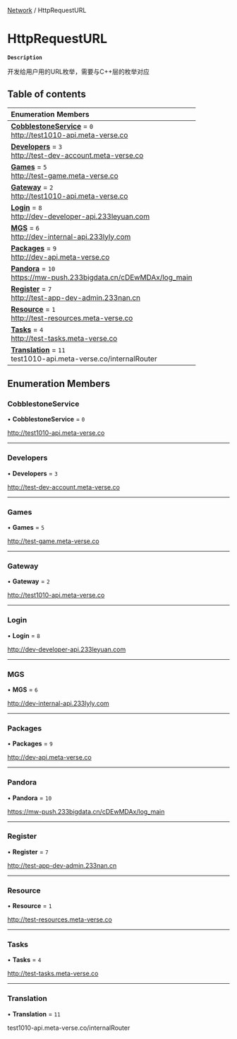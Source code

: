 [Network](../modules/Network.Network.md) / HttpRequestURL

# HttpRequestURL <Badge type="tip" text="Enumeration" /> 

**`Description`**

开发给用户用的URL枚举，需要与C++层的枚举对应

## Table of contents

| Enumeration Members |
| :-----|
| **[CobblestoneService](Network.HttpRequestURL.md#cobblestoneservice)** = ``0`` <br> http://test1010-api.meta-verse.co|
| **[Developers](Network.HttpRequestURL.md#developers)** = ``3`` <br> http://test-dev-account.meta-verse.co|
| **[Games](Network.HttpRequestURL.md#games)** = ``5`` <br> http://test-game.meta-verse.co|
| **[Gateway](Network.HttpRequestURL.md#gateway)** = ``2`` <br> http://test1010-api.meta-verse.co|
| **[Login](Network.HttpRequestURL.md#login)** = ``8`` <br> http://dev-developer-api.233leyuan.com|
| **[MGS](Network.HttpRequestURL.md#mgs)** = ``6`` <br> http://dev-internal-api.233lyly.com|
| **[Packages](Network.HttpRequestURL.md#packages)** = ``9`` <br> http://dev-api.meta-verse.co|
| **[Pandora](Network.HttpRequestURL.md#pandora)** = ``10`` <br> https://mw-push.233bigdata.cn/cDEwMDAx/log_main|
| **[Register](Network.HttpRequestURL.md#register)** = ``7`` <br> http://test-app-dev-admin.233nan.cn|
| **[Resource](Network.HttpRequestURL.md#resource)** = ``1`` <br> http://test-resources.meta-verse.co|
| **[Tasks](Network.HttpRequestURL.md#tasks)** = ``4`` <br> http://test-tasks.meta-verse.co|
| **[Translation](Network.HttpRequestURL.md#translation)** = ``11`` <br> test1010-api.meta-verse.co/internalRouter|

## Enumeration Members

### CobblestoneService  

• **CobblestoneService** = ``0``

http://test1010-api.meta-verse.co

___

### Developers  

• **Developers** = ``3``

http://test-dev-account.meta-verse.co

___

### Games  

• **Games** = ``5``

http://test-game.meta-verse.co

___

### Gateway  

• **Gateway** = ``2``

http://test1010-api.meta-verse.co

___

### Login  

• **Login** = ``8``

http://dev-developer-api.233leyuan.com

___

### MGS  

• **MGS** = ``6``

http://dev-internal-api.233lyly.com

___

### Packages  

• **Packages** = ``9``

http://dev-api.meta-verse.co

___

### Pandora  

• **Pandora** = ``10``

https://mw-push.233bigdata.cn/cDEwMDAx/log_main

___

### Register  

• **Register** = ``7``

http://test-app-dev-admin.233nan.cn

___

### Resource  

• **Resource** = ``1``

http://test-resources.meta-verse.co

___

### Tasks  

• **Tasks** = ``4``

http://test-tasks.meta-verse.co

___

### Translation  

• **Translation** = ``11``

test1010-api.meta-verse.co/internalRouter
